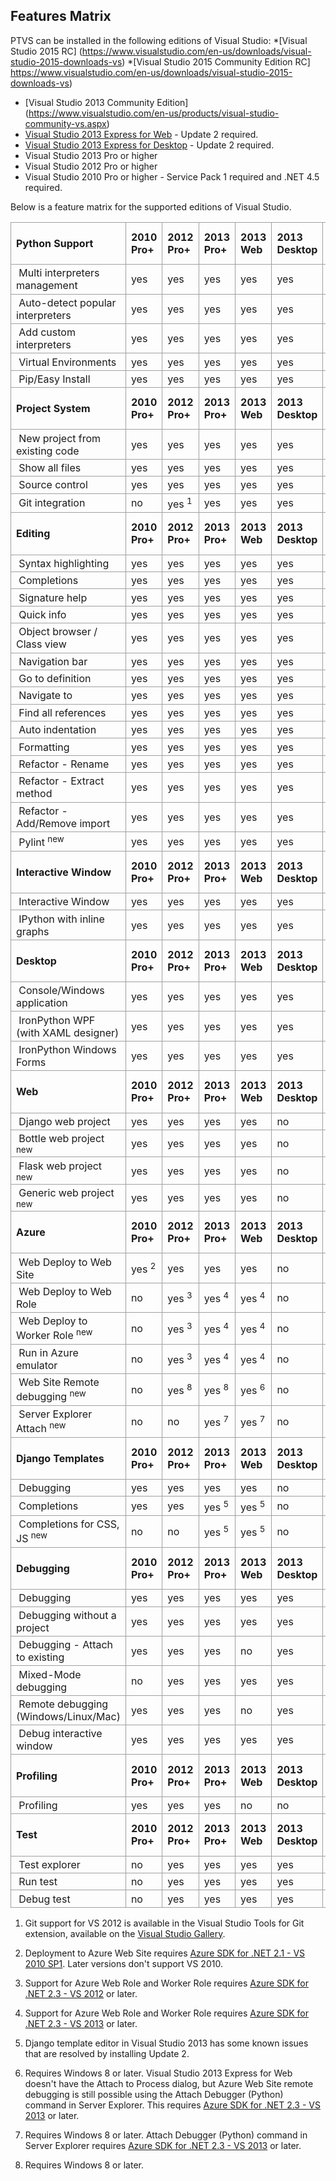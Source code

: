 Features Matrix
---------------

PTVS can be installed in the following editions of Visual Studio:
*[Visual Studio 2015 RC] (https://www.visualstudio.com/en-us/downloads/visual-studio-2015-downloads-vs)
*[Visual Studio 2015 Community Edition RC] https://www.visualstudio.com/en-us/downloads/visual-studio-2015-downloads-vs)
* [Visual Studio 2013 Community Edition] (https://www.visualstudio.com/en-us/products/visual-studio-community-vs.aspx)
* [Visual Studio 2013 Express for Web](http://www.microsoft.com/en-us/download/details.aspx?id=40747) - Update 2 required.
* [Visual Studio 2013 Express for Desktop](http://www.microsoft.com/en-us/download/details.aspx?id=40787) - Update 2 required.
* Visual Studio 2013 Pro or higher
* Visual Studio 2012 Pro or higher
* Visual Studio 2010 Pro or higher - Service Pack 1 required and .NET 4.5 required.

Below is a feature matrix for the supported editions of Visual Studio.

<table style="border-spacing:0; border-collapse:collapse">
<tbody>
<tr>
<td style="padding:0.2em 0.5em; border:1px solid #a0a0a0"><strong>Python Support</strong></td>
<td style="padding:0.2em 0.5em; border:1px solid #a0a0a0"><strong>2010 Pro&#43;</strong></td>
<td style="padding:0.2em 0.5em; border:1px solid #a0a0a0"><strong>2012 Pro&#43;</strong></td>
<td style="padding:0.2em 0.5em; border:1px solid #a0a0a0"><strong>2013 Pro&#43;</strong></td>
<td style="padding:0.2em 0.5em; border:1px solid #a0a0a0"><strong>2013 Web</strong></td>
<td style="padding:0.2em 0.5em; border:1px solid #a0a0a0"><strong>2013 Desktop</strong></td>
<td style="padding:0.2em 0.5em; border:1px solid #a0a0a0"><strong>2013 Community</strong></td>
<td style="padding:0.2em 0.5em; border:1px solid #a0a0a0"><strong>2015 Community RC</strong></td>
</tr>
<tr>
<td style="padding:0.2em 0.5em; border:1px solid #a0a0a0">&nbsp;Multi interpreters management</td>
<td style="padding:0.2em 0.5em; border:1px solid #a0a0a0">yes</td>
<td style="padding:0.2em 0.5em; border:1px solid #a0a0a0">yes</td>
<td style="padding:0.2em 0.5em; border:1px solid #a0a0a0">yes</td>
<td style="padding:0.2em 0.5em; border:1px solid #a0a0a0">yes</td>
<td style="padding:0.2em 0.5em; border:1px solid #a0a0a0">yes</td>
<td style="padding:0.2em 0.5em; border:1px solid #a0a0a0">yes</td>
<td style="padding:0.2em 0.5em; border:1px solid #a0a0a0">yes</td>
</tr>
<tr>
<td style="padding:0.2em 0.5em; border:1px solid #a0a0a0">&nbsp;Auto-detect popular interpreters</td>
<td style="padding:0.2em 0.5em; border:1px solid #a0a0a0">yes</td>
<td style="padding:0.2em 0.5em; border:1px solid #a0a0a0">yes</td>
<td style="padding:0.2em 0.5em; border:1px solid #a0a0a0">yes</td>
<td style="padding:0.2em 0.5em; border:1px solid #a0a0a0">yes</td>
<td style="padding:0.2em 0.5em; border:1px solid #a0a0a0">yes</td>
<td style="padding:0.2em 0.5em; border:1px solid #a0a0a0">yes</td>
<td style="padding:0.2em 0.5em; border:1px solid #a0a0a0">yes</td>
</tr>
<tr>
<td style="padding:0.2em 0.5em; border:1px solid #a0a0a0">&nbsp;Add custom interpreters</td>
<td style="padding:0.2em 0.5em; border:1px solid #a0a0a0">yes</td>
<td style="padding:0.2em 0.5em; border:1px solid #a0a0a0">yes</td>
<td style="padding:0.2em 0.5em; border:1px solid #a0a0a0">yes</td>
<td style="padding:0.2em 0.5em; border:1px solid #a0a0a0">yes</td>
<td style="padding:0.2em 0.5em; border:1px solid #a0a0a0">yes</td>
<td style="padding:0.2em 0.5em; border:1px solid #a0a0a0">yes</td>
<td style="padding:0.2em 0.5em; border:1px solid #a0a0a0">yes</td>
</tr>
<tr>
<td style="padding:0.2em 0.5em; border:1px solid #a0a0a0">&nbsp;Virtual Environments</td>
<td style="padding:0.2em 0.5em; border:1px solid #a0a0a0">yes</td>
<td style="padding:0.2em 0.5em; border:1px solid #a0a0a0">yes</td>
<td style="padding:0.2em 0.5em; border:1px solid #a0a0a0">yes</td>
<td style="padding:0.2em 0.5em; border:1px solid #a0a0a0">yes</td>
<td style="padding:0.2em 0.5em; border:1px solid #a0a0a0">yes</td>
<td style="padding:0.2em 0.5em; border:1px solid #a0a0a0">yes</td>
<td style="padding:0.2em 0.5em; border:1px solid #a0a0a0">yes</td>
</tr>
<tr>
<td style="padding:0.2em 0.5em; border:1px solid #a0a0a0">&nbsp;Pip/Easy Install</td>
<td style="padding:0.2em 0.5em; border:1px solid #a0a0a0">yes</td>
<td style="padding:0.2em 0.5em; border:1px solid #a0a0a0">yes</td>
<td style="padding:0.2em 0.5em; border:1px solid #a0a0a0">yes</td>
<td style="padding:0.2em 0.5em; border:1px solid #a0a0a0">yes</td>
<td style="padding:0.2em 0.5em; border:1px solid #a0a0a0">yes</td>
<td style="padding:0.2em 0.5em; border:1px solid #a0a0a0">yes</td>
<td style="padding:0.2em 0.5em; border:1px solid #a0a0a0">yes</td>
</tr>
<tr>
<td style="padding:0.2em 0.5em; border:1px solid #a0a0a0"><strong>Project System</strong></td>
<td style="padding:0.2em 0.5em; border:1px solid #a0a0a0"><strong>2010 Pro&#43;</strong></td>
<td style="padding:0.2em 0.5em; border:1px solid #a0a0a0"><strong>2012 Pro&#43;</strong></td>
<td style="padding:0.2em 0.5em; border:1px solid #a0a0a0"><strong>2013 Pro&#43;</strong></td>
<td style="padding:0.2em 0.5em; border:1px solid #a0a0a0"><strong>2013 Web</strong></td>
<td style="padding:0.2em 0.5em; border:1px solid #a0a0a0"><strong>2013 Desktop</strong></td>
<td style="padding:0.2em 0.5em; border:1px solid #a0a0a0"><strong>2013 Community</strong></td>
<td style="padding:0.2em 0.5em; border:1px solid #a0a0a0"><strong>2015 Community RC</strong></td>
</tr>
<tr>
<td style="padding:0.2em 0.5em; border:1px solid #a0a0a0">&nbsp;New project from existing code</td>
<td style="padding:0.2em 0.5em; border:1px solid #a0a0a0">yes</td>
<td style="padding:0.2em 0.5em; border:1px solid #a0a0a0">yes</td>
<td style="padding:0.2em 0.5em; border:1px solid #a0a0a0">yes</td>
<td style="padding:0.2em 0.5em; border:1px solid #a0a0a0">yes</td>
<td style="padding:0.2em 0.5em; border:1px solid #a0a0a0">yes</td>
<td style="padding:0.2em 0.5em; border:1px solid #a0a0a0">yes</td>
<td style="padding:0.2em 0.5em; border:1px solid #a0a0a0">yes</td>
</tr>
<tr>
<td style="padding:0.2em 0.5em; border:1px solid #a0a0a0">&nbsp;Show all files</td>
<td style="padding:0.2em 0.5em; border:1px solid #a0a0a0">yes</td>
<td style="padding:0.2em 0.5em; border:1px solid #a0a0a0">yes</td>
<td style="padding:0.2em 0.5em; border:1px solid #a0a0a0">yes</td>
<td style="padding:0.2em 0.5em; border:1px solid #a0a0a0">yes</td>
<td style="padding:0.2em 0.5em; border:1px solid #a0a0a0">yes</td>
<td style="padding:0.2em 0.5em; border:1px solid #a0a0a0">yes</td>
<td style="padding:0.2em 0.5em; border:1px solid #a0a0a0">yes</td>
</tr>
<tr>
<td style="padding:0.2em 0.5em; border:1px solid #a0a0a0">&nbsp;Source control</td>
<td style="padding:0.2em 0.5em; border:1px solid #a0a0a0">yes</td>
<td style="padding:0.2em 0.5em; border:1px solid #a0a0a0">yes</td>
<td style="padding:0.2em 0.5em; border:1px solid #a0a0a0">yes</td>
<td style="padding:0.2em 0.5em; border:1px solid #a0a0a0">yes</td>
<td style="padding:0.2em 0.5em; border:1px solid #a0a0a0">yes</td>
<td style="padding:0.2em 0.5em; border:1px solid #a0a0a0">yes</td>
<td style="padding:0.2em 0.5em; border:1px solid #a0a0a0">yes</td>
</tr>
<tr>
<td style="padding:0.2em 0.5em; border:1px solid #a0a0a0">&nbsp;Git integration</td>
<td style="padding:0.2em 0.5em; border:1px solid #a0a0a0">no</td>
<td style="padding:0.2em 0.5em; border:1px solid #a0a0a0">yes <sup>1</sup></td>
<td style="padding:0.2em 0.5em; border:1px solid #a0a0a0">yes</td>
<td style="padding:0.2em 0.5em; border:1px solid #a0a0a0">yes</td>
<td style="padding:0.2em 0.5em; border:1px solid #a0a0a0">yes</td>
<td style="padding:0.2em 0.5em; border:1px solid #a0a0a0">yes</td>
<td style="padding:0.2em 0.5em; border:1px solid #a0a0a0">yes</td>
</tr>
<tr>
<td style="padding:0.2em 0.5em; border:1px solid #a0a0a0"><strong>Editing</strong></td>
<td style="padding:0.2em 0.5em; border:1px solid #a0a0a0"><strong>2010 Pro&#43;</strong></td>
<td style="padding:0.2em 0.5em; border:1px solid #a0a0a0"><strong>2012 Pro&#43;</strong></td>
<td style="padding:0.2em 0.5em; border:1px solid #a0a0a0"><strong>2013 Pro&#43;</strong></td>
<td style="padding:0.2em 0.5em; border:1px solid #a0a0a0"><strong>2013 Web</strong></td>
<td style="padding:0.2em 0.5em; border:1px solid #a0a0a0"><strong>2013 Desktop</strong></td>
<td style="padding:0.2em 0.5em; border:1px solid #a0a0a0"><strong>2013 Community</strong></td>
<td style="padding:0.2em 0.5em; border:1px solid #a0a0a0"><strong>2015 Community RC</strong></td>
</tr>
<tr>
<td style="padding:0.2em 0.5em; border:1px solid #a0a0a0">&nbsp;Syntax highlighting</td>
<td style="padding:0.2em 0.5em; border:1px solid #a0a0a0">yes</td>
<td style="padding:0.2em 0.5em; border:1px solid #a0a0a0">yes</td>
<td style="padding:0.2em 0.5em; border:1px solid #a0a0a0">yes</td>
<td style="padding:0.2em 0.5em; border:1px solid #a0a0a0">yes</td>
<td style="padding:0.2em 0.5em; border:1px solid #a0a0a0">yes</td>
<td style="padding:0.2em 0.5em; border:1px solid #a0a0a0">yes</td>
<td style="padding:0.2em 0.5em; border:1px solid #a0a0a0">yes</td>
</tr>
<tr>
<td style="padding:0.2em 0.5em; border:1px solid #a0a0a0">&nbsp;Completions</td>
<td style="padding:0.2em 0.5em; border:1px solid #a0a0a0">yes</td>
<td style="padding:0.2em 0.5em; border:1px solid #a0a0a0">yes</td>
<td style="padding:0.2em 0.5em; border:1px solid #a0a0a0">yes</td>
<td style="padding:0.2em 0.5em; border:1px solid #a0a0a0">yes</td>
<td style="padding:0.2em 0.5em; border:1px solid #a0a0a0">yes</td>
<td style="padding:0.2em 0.5em; border:1px solid #a0a0a0">yes</td>
<td style="padding:0.2em 0.5em; border:1px solid #a0a0a0">yes</td>
</tr>
<tr>
<td style="padding:0.2em 0.5em; border:1px solid #a0a0a0">&nbsp;Signature help</td>
<td style="padding:0.2em 0.5em; border:1px solid #a0a0a0">yes</td>
<td style="padding:0.2em 0.5em; border:1px solid #a0a0a0">yes</td>
<td style="padding:0.2em 0.5em; border:1px solid #a0a0a0">yes</td>
<td style="padding:0.2em 0.5em; border:1px solid #a0a0a0">yes</td>
<td style="padding:0.2em 0.5em; border:1px solid #a0a0a0">yes</td>
<td style="padding:0.2em 0.5em; border:1px solid #a0a0a0">yes</td>
<td style="padding:0.2em 0.5em; border:1px solid #a0a0a0">yes</td>
</tr>
<tr>
<td style="padding:0.2em 0.5em; border:1px solid #a0a0a0">&nbsp;Quick info</td>
<td style="padding:0.2em 0.5em; border:1px solid #a0a0a0">yes</td>
<td style="padding:0.2em 0.5em; border:1px solid #a0a0a0">yes</td>
<td style="padding:0.2em 0.5em; border:1px solid #a0a0a0">yes</td>
<td style="padding:0.2em 0.5em; border:1px solid #a0a0a0">yes</td>
<td style="padding:0.2em 0.5em; border:1px solid #a0a0a0">yes</td>
<td style="padding:0.2em 0.5em; border:1px solid #a0a0a0">yes</td>
<td style="padding:0.2em 0.5em; border:1px solid #a0a0a0">yes</td>
</tr>
<tr>
<td style="padding:0.2em 0.5em; border:1px solid #a0a0a0">&nbsp;Object browser / Class view</td>
<td style="padding:0.2em 0.5em; border:1px solid #a0a0a0">yes</td>
<td style="padding:0.2em 0.5em; border:1px solid #a0a0a0">yes</td>
<td style="padding:0.2em 0.5em; border:1px solid #a0a0a0">yes</td>
<td style="padding:0.2em 0.5em; border:1px solid #a0a0a0">yes</td>
<td style="padding:0.2em 0.5em; border:1px solid #a0a0a0">yes</td>
<td style="padding:0.2em 0.5em; border:1px solid #a0a0a0">yes</td>
<td style="padding:0.2em 0.5em; border:1px solid #a0a0a0">yes</td>
</tr>
<tr>
<td style="padding:0.2em 0.5em; border:1px solid #a0a0a0">&nbsp;Navigation bar</td>
<td style="padding:0.2em 0.5em; border:1px solid #a0a0a0">yes</td>
<td style="padding:0.2em 0.5em; border:1px solid #a0a0a0">yes</td>
<td style="padding:0.2em 0.5em; border:1px solid #a0a0a0">yes</td>
<td style="padding:0.2em 0.5em; border:1px solid #a0a0a0">yes</td>
<td style="padding:0.2em 0.5em; border:1px solid #a0a0a0">yes</td>
<td style="padding:0.2em 0.5em; border:1px solid #a0a0a0">yes</td>
<td style="padding:0.2em 0.5em; border:1px solid #a0a0a0">yes</td>
</tr>
<tr>
<td style="padding:0.2em 0.5em; border:1px solid #a0a0a0">&nbsp;Go to definition</td>
<td style="padding:0.2em 0.5em; border:1px solid #a0a0a0">yes</td>
<td style="padding:0.2em 0.5em; border:1px solid #a0a0a0">yes</td>
<td style="padding:0.2em 0.5em; border:1px solid #a0a0a0">yes</td>
<td style="padding:0.2em 0.5em; border:1px solid #a0a0a0">yes</td>
<td style="padding:0.2em 0.5em; border:1px solid #a0a0a0">yes</td>
<td style="padding:0.2em 0.5em; border:1px solid #a0a0a0">yes</td>
<td style="padding:0.2em 0.5em; border:1px solid #a0a0a0">yes</td>
</tr>
<tr>
<td style="padding:0.2em 0.5em; border:1px solid #a0a0a0">&nbsp;Navigate to</td>
<td style="padding:0.2em 0.5em; border:1px solid #a0a0a0">yes</td>
<td style="padding:0.2em 0.5em; border:1px solid #a0a0a0">yes</td>
<td style="padding:0.2em 0.5em; border:1px solid #a0a0a0">yes</td>
<td style="padding:0.2em 0.5em; border:1px solid #a0a0a0">yes</td>
<td style="padding:0.2em 0.5em; border:1px solid #a0a0a0">yes</td>
<td style="padding:0.2em 0.5em; border:1px solid #a0a0a0">yes</td>
<td style="padding:0.2em 0.5em; border:1px solid #a0a0a0">yes</td>
</tr>
<tr>
<td style="padding:0.2em 0.5em; border:1px solid #a0a0a0">&nbsp;Find all references</td>
<td style="padding:0.2em 0.5em; border:1px solid #a0a0a0">yes</td>
<td style="padding:0.2em 0.5em; border:1px solid #a0a0a0">yes</td>
<td style="padding:0.2em 0.5em; border:1px solid #a0a0a0">yes</td>
<td style="padding:0.2em 0.5em; border:1px solid #a0a0a0">yes</td>
<td style="padding:0.2em 0.5em; border:1px solid #a0a0a0">yes</td>
<td style="padding:0.2em 0.5em; border:1px solid #a0a0a0">yes</td>
<td style="padding:0.2em 0.5em; border:1px solid #a0a0a0">yes</td>
</tr>
<tr>
<td style="padding:0.2em 0.5em; border:1px solid #a0a0a0">&nbsp;Auto indentation</td>
<td style="padding:0.2em 0.5em; border:1px solid #a0a0a0">yes</td>
<td style="padding:0.2em 0.5em; border:1px solid #a0a0a0">yes</td>
<td style="padding:0.2em 0.5em; border:1px solid #a0a0a0">yes</td>
<td style="padding:0.2em 0.5em; border:1px solid #a0a0a0">yes</td>
<td style="padding:0.2em 0.5em; border:1px solid #a0a0a0">yes</td>
<td style="padding:0.2em 0.5em; border:1px solid #a0a0a0">yes</td>
<td style="padding:0.2em 0.5em; border:1px solid #a0a0a0">yes</td>
</tr>
<tr>
<td style="padding:0.2em 0.5em; border:1px solid #a0a0a0">&nbsp;Formatting</td>
<td style="padding:0.2em 0.5em; border:1px solid #a0a0a0">yes</td>
<td style="padding:0.2em 0.5em; border:1px solid #a0a0a0">yes</td>
<td style="padding:0.2em 0.5em; border:1px solid #a0a0a0">yes</td>
<td style="padding:0.2em 0.5em; border:1px solid #a0a0a0">yes</td>
<td style="padding:0.2em 0.5em; border:1px solid #a0a0a0">yes</td>
<td style="padding:0.2em 0.5em; border:1px solid #a0a0a0">yes</td>
<td style="padding:0.2em 0.5em; border:1px solid #a0a0a0">yes</td>
</tr>
<tr>
<td style="padding:0.2em 0.5em; border:1px solid #a0a0a0">&nbsp;Refactor - Rename</td>
<td style="padding:0.2em 0.5em; border:1px solid #a0a0a0">yes</td>
<td style="padding:0.2em 0.5em; border:1px solid #a0a0a0">yes</td>
<td style="padding:0.2em 0.5em; border:1px solid #a0a0a0">yes</td>
<td style="padding:0.2em 0.5em; border:1px solid #a0a0a0">yes</td>
<td style="padding:0.2em 0.5em; border:1px solid #a0a0a0">yes</td>
<td style="padding:0.2em 0.5em; border:1px solid #a0a0a0">yes</td>
<td style="padding:0.2em 0.5em; border:1px solid #a0a0a0">yes</td>
</tr>
<tr>
<td style="padding:0.2em 0.5em; border:1px solid #a0a0a0">&nbsp;Refactor - Extract method</td>
<td style="padding:0.2em 0.5em; border:1px solid #a0a0a0">yes</td>
<td style="padding:0.2em 0.5em; border:1px solid #a0a0a0">yes</td>
<td style="padding:0.2em 0.5em; border:1px solid #a0a0a0">yes</td>
<td style="padding:0.2em 0.5em; border:1px solid #a0a0a0">yes</td>
<td style="padding:0.2em 0.5em; border:1px solid #a0a0a0">yes</td>
<td style="padding:0.2em 0.5em; border:1px solid #a0a0a0">yes</td>
<td style="padding:0.2em 0.5em; border:1px solid #a0a0a0">yes</td>
</tr>
<tr>
<td style="padding:0.2em 0.5em; border:1px solid #a0a0a0">&nbsp;Refactor - Add/Remove import</td>
<td style="padding:0.2em 0.5em; border:1px solid #a0a0a0">yes</td>
<td style="padding:0.2em 0.5em; border:1px solid #a0a0a0">yes</td>
<td style="padding:0.2em 0.5em; border:1px solid #a0a0a0">yes</td>
<td style="padding:0.2em 0.5em; border:1px solid #a0a0a0">yes</td>
<td style="padding:0.2em 0.5em; border:1px solid #a0a0a0">yes</td>
<td style="padding:0.2em 0.5em; border:1px solid #a0a0a0">yes</td>
<td style="padding:0.2em 0.5em; border:1px solid #a0a0a0">yes</td>
</tr>
<tr>
<td style="padding:0.2em 0.5em; border:1px solid #a0a0a0">&nbsp;Pylint <sup>new</sup></td>
<td style="padding:0.2em 0.5em; border:1px solid #a0a0a0">yes</td>
<td style="padding:0.2em 0.5em; border:1px solid #a0a0a0">yes</td>
<td style="padding:0.2em 0.5em; border:1px solid #a0a0a0">yes</td>
<td style="padding:0.2em 0.5em; border:1px solid #a0a0a0">yes</td>
<td style="padding:0.2em 0.5em; border:1px solid #a0a0a0">yes</td>
<td style="padding:0.2em 0.5em; border:1px solid #a0a0a0">yes</td>
<td style="padding:0.2em 0.5em; border:1px solid #a0a0a0">yes</td>
</tr>
<tr>
<td style="padding:0.2em 0.5em; border:1px solid #a0a0a0"><strong>Interactive Window</strong></td>
<td style="padding:0.2em 0.5em; border:1px solid #a0a0a0"><strong>2010 Pro&#43;</strong></td>
<td style="padding:0.2em 0.5em; border:1px solid #a0a0a0"><strong>2012 Pro&#43;</strong></td>
<td style="padding:0.2em 0.5em; border:1px solid #a0a0a0"><strong>2013 Pro&#43;</strong></td>
<td style="padding:0.2em 0.5em; border:1px solid #a0a0a0"><strong>2013 Web</strong></td>
<td style="padding:0.2em 0.5em; border:1px solid #a0a0a0"><strong>2013 Desktop</strong></td>
<td style="padding:0.2em 0.5em; border:1px solid #a0a0a0"><strong>2013 Community</strong></td>
<td style="padding:0.2em 0.5em; border:1px solid #a0a0a0"><strong>2015 Community RC</strong></td>
</tr>
<tr>
<td style="padding:0.2em 0.5em; border:1px solid #a0a0a0">&nbsp;Interactive Window</td>
<td style="padding:0.2em 0.5em; border:1px solid #a0a0a0">yes</td>
<td style="padding:0.2em 0.5em; border:1px solid #a0a0a0">yes</td>
<td style="padding:0.2em 0.5em; border:1px solid #a0a0a0">yes</td>
<td style="padding:0.2em 0.5em; border:1px solid #a0a0a0">yes</td>
<td style="padding:0.2em 0.5em; border:1px solid #a0a0a0">yes</td>
<td style="padding:0.2em 0.5em; border:1px solid #a0a0a0">yes</td>
<td style="padding:0.2em 0.5em; border:1px solid #a0a0a0">yes</td>
</tr>
<tr>
<td style="padding:0.2em 0.5em; border:1px solid #a0a0a0">&nbsp;IPython with inline graphs</td>
<td style="padding:0.2em 0.5em; border:1px solid #a0a0a0">yes</td>
<td style="padding:0.2em 0.5em; border:1px solid #a0a0a0">yes</td>
<td style="padding:0.2em 0.5em; border:1px solid #a0a0a0">yes</td>
<td style="padding:0.2em 0.5em; border:1px solid #a0a0a0">yes</td>
<td style="padding:0.2em 0.5em; border:1px solid #a0a0a0">yes</td>
<td style="padding:0.2em 0.5em; border:1px solid #a0a0a0">yes</td>
<td style="padding:0.2em 0.5em; border:1px solid #a0a0a0">yes</td>
</tr>
<tr>
<td style="padding:0.2em 0.5em; border:1px solid #a0a0a0"><strong>Desktop</strong></td>
<td style="padding:0.2em 0.5em; border:1px solid #a0a0a0"><strong>2010 Pro&#43;</strong></td>
<td style="padding:0.2em 0.5em; border:1px solid #a0a0a0"><strong>2012 Pro&#43;</strong></td>
<td style="padding:0.2em 0.5em; border:1px solid #a0a0a0"><strong>2013 Pro&#43;</strong></td>
<td style="padding:0.2em 0.5em; border:1px solid #a0a0a0"><strong>2013 Web</strong></td>
<td style="padding:0.2em 0.5em; border:1px solid #a0a0a0"><strong>2013 Desktop</strong></td>
<td style="padding:0.2em 0.5em; border:1px solid #a0a0a0"><strong>2013 Community</strong></td>
<td style="padding:0.2em 0.5em; border:1px solid #a0a0a0"><strong>2015 Community RC</strong></td>
</tr>
<tr>
<td style="padding:0.2em 0.5em; border:1px solid #a0a0a0">&nbsp;Console/Windows application</td>
<td style="padding:0.2em 0.5em; border:1px solid #a0a0a0">yes</td>
<td style="padding:0.2em 0.5em; border:1px solid #a0a0a0">yes</td>
<td style="padding:0.2em 0.5em; border:1px solid #a0a0a0">yes</td>
<td style="padding:0.2em 0.5em; border:1px solid #a0a0a0">yes</td>
<td style="padding:0.2em 0.5em; border:1px solid #a0a0a0">yes</td>
<td style="padding:0.2em 0.5em; border:1px solid #a0a0a0">yes</td>
<td style="padding:0.2em 0.5em; border:1px solid #a0a0a0">yes</td>
</tr>
<tr>
<td style="padding:0.2em 0.5em; border:1px solid #a0a0a0">&nbsp;IronPython WPF (with XAML designer)</td>
<td style="padding:0.2em 0.5em; border:1px solid #a0a0a0">yes</td>
<td style="padding:0.2em 0.5em; border:1px solid #a0a0a0">yes</td>
<td style="padding:0.2em 0.5em; border:1px solid #a0a0a0">yes</td>
<td style="padding:0.2em 0.5em; border:1px solid #a0a0a0">yes</td>
<td style="padding:0.2em 0.5em; border:1px solid #a0a0a0">yes</td>
<td style="padding:0.2em 0.5em; border:1px solid #a0a0a0">yes</td>
<td style="padding:0.2em 0.5em; border:1px solid #a0a0a0">yes</td>
</tr>
<tr>
<td style="padding:0.2em 0.5em; border:1px solid #a0a0a0">&nbsp;IronPython Windows Forms</td>
<td style="padding:0.2em 0.5em; border:1px solid #a0a0a0">yes</td>
<td style="padding:0.2em 0.5em; border:1px solid #a0a0a0">yes</td>
<td style="padding:0.2em 0.5em; border:1px solid #a0a0a0">yes</td>
<td style="padding:0.2em 0.5em; border:1px solid #a0a0a0">yes</td>
<td style="padding:0.2em 0.5em; border:1px solid #a0a0a0">yes</td>
<td style="padding:0.2em 0.5em; border:1px solid #a0a0a0">yes</td>
<td style="padding:0.2em 0.5em; border:1px solid #a0a0a0">yes</td>
</tr>
<tr>
<td style="padding:0.2em 0.5em; border:1px solid #a0a0a0"><strong>Web</strong></td>
<td style="padding:0.2em 0.5em; border:1px solid #a0a0a0"><strong>2010 Pro&#43;</strong></td>
<td style="padding:0.2em 0.5em; border:1px solid #a0a0a0"><strong>2012 Pro&#43;</strong></td>
<td style="padding:0.2em 0.5em; border:1px solid #a0a0a0"><strong>2013 Pro&#43;</strong></td>
<td style="padding:0.2em 0.5em; border:1px solid #a0a0a0"><strong>2013 Web</strong></td>
<td style="padding:0.2em 0.5em; border:1px solid #a0a0a0"><strong>2013 Desktop</strong></td>
<td style="padding:0.2em 0.5em; border:1px solid #a0a0a0"><strong>2013 Community</strong></td>
<td style="padding:0.2em 0.5em; border:1px solid #a0a0a0"><strong>2015 Community RC</strong></td>
</tr>
<tr>
<td style="padding:0.2em 0.5em; border:1px solid #a0a0a0">&nbsp;Django web project</td>
<td style="padding:0.2em 0.5em; border:1px solid #a0a0a0">yes</td>
<td style="padding:0.2em 0.5em; border:1px solid #a0a0a0">yes</td>
<td style="padding:0.2em 0.5em; border:1px solid #a0a0a0">yes</td>
<td style="padding:0.2em 0.5em; border:1px solid #a0a0a0">yes</td>
<td style="padding:0.2em 0.5em; border:1px solid #a0a0a0">no</td>
<td style="padding:0.2em 0.5em; border:1px solid #a0a0a0">yes</td>
<td style="padding:0.2em 0.5em; border:1px solid #a0a0a0">yes</td>
</tr>
<tr>
<td style="padding:0.2em 0.5em; border:1px solid #a0a0a0">&nbsp;Bottle web project
<sup>new</sup></td>
<td style="padding:0.2em 0.5em; border:1px solid #a0a0a0">yes</td>
<td style="padding:0.2em 0.5em; border:1px solid #a0a0a0">yes</td>
<td style="padding:0.2em 0.5em; border:1px solid #a0a0a0">yes</td>
<td style="padding:0.2em 0.5em; border:1px solid #a0a0a0">yes</td>
<td style="padding:0.2em 0.5em; border:1px solid #a0a0a0">no</td>
<td style="padding:0.2em 0.5em; border:1px solid #a0a0a0">yes</td>
<td style="padding:0.2em 0.5em; border:1px solid #a0a0a0">yes</td>
</tr>
<tr>
<td style="padding:0.2em 0.5em; border:1px solid #a0a0a0">&nbsp;Flask web project
<sup>new</sup></td>
<td style="padding:0.2em 0.5em; border:1px solid #a0a0a0">yes</td>
<td style="padding:0.2em 0.5em; border:1px solid #a0a0a0">yes</td>
<td style="padding:0.2em 0.5em; border:1px solid #a0a0a0">yes</td>
<td style="padding:0.2em 0.5em; border:1px solid #a0a0a0">yes</td>
<td style="padding:0.2em 0.5em; border:1px solid #a0a0a0">no</td>
<td style="padding:0.2em 0.5em; border:1px solid #a0a0a0">yes</td>
<td style="padding:0.2em 0.5em; border:1px solid #a0a0a0">yes</td>
</tr>
<tr>
<td style="padding:0.2em 0.5em; border:1px solid #a0a0a0">&nbsp;Generic web project
<sup>new</sup></td>
<td style="padding:0.2em 0.5em; border:1px solid #a0a0a0">yes</td>
<td style="padding:0.2em 0.5em; border:1px solid #a0a0a0">yes</td>
<td style="padding:0.2em 0.5em; border:1px solid #a0a0a0">yes</td>
<td style="padding:0.2em 0.5em; border:1px solid #a0a0a0">yes</td>
<td style="padding:0.2em 0.5em; border:1px solid #a0a0a0">no</td>
<td style="padding:0.2em 0.5em; border:1px solid #a0a0a0">yes</td>
<td style="padding:0.2em 0.5em; border:1px solid #a0a0a0">yes</td>
</tr>
<tr>
<td style="padding:0.2em 0.5em; border:1px solid #a0a0a0"><strong>Azure</strong></td>
<td style="padding:0.2em 0.5em; border:1px solid #a0a0a0"><strong>2010 Pro&#43;</strong></td>
<td style="padding:0.2em 0.5em; border:1px solid #a0a0a0"><strong>2012 Pro&#43;</strong></td>
<td style="padding:0.2em 0.5em; border:1px solid #a0a0a0"><strong>2013 Pro&#43;</strong></td>
<td style="padding:0.2em 0.5em; border:1px solid #a0a0a0"><strong>2013 Web</strong></td>
<td style="padding:0.2em 0.5em; border:1px solid #a0a0a0"><strong>2013 Desktop</strong></td>
<td style="padding:0.2em 0.5em; border:1px solid #a0a0a0"><strong>2013 Community</strong></td>
<td style="padding:0.2em 0.5em; border:1px solid #a0a0a0"><strong>2015 Community RC</strong></td>
</tr>
<tr>
<td style="padding:0.2em 0.5em; border:1px solid #a0a0a0">&nbsp;Web Deploy to Web Site</td>
<td style="padding:0.2em 0.5em; border:1px solid #a0a0a0">yes <sup>2</sup></td>
<td style="padding:0.2em 0.5em; border:1px solid #a0a0a0">yes</td>
<td style="padding:0.2em 0.5em; border:1px solid #a0a0a0">yes</td>
<td style="padding:0.2em 0.5em; border:1px solid #a0a0a0">yes</td>
<td style="padding:0.2em 0.5em; border:1px solid #a0a0a0">no</td>
<td style="padding:0.2em 0.5em; border:1px solid #a0a0a0">yes</td>
<td style="padding:0.2em 0.5em; border:1px solid #a0a0a0">yes</td>
</tr>
<tr>
<td style="padding:0.2em 0.5em; border:1px solid #a0a0a0">&nbsp;Web Deploy to Web Role</td>
<td style="padding:0.2em 0.5em; border:1px solid #a0a0a0">no</td>
<td style="padding:0.2em 0.5em; border:1px solid #a0a0a0">yes <sup>3</sup></td>
<td style="padding:0.2em 0.5em; border:1px solid #a0a0a0">yes <sup>4</sup></td>
<td style="padding:0.2em 0.5em; border:1px solid #a0a0a0">yes <sup>4</sup></td>
<td style="padding:0.2em 0.5em; border:1px solid #a0a0a0">no</td>
<td style="padding:0.2em 0.5em; border:1px solid #a0a0a0">yes</td>
<td style="padding:0.2em 0.5em; border:1px solid #a0a0a0">yes</td>
</tr>
<tr>
<td style="padding:0.2em 0.5em; border:1px solid #a0a0a0">&nbsp;Web Deploy to Worker Role
<sup>new</sup></td>
<td style="padding:0.2em 0.5em; border:1px solid #a0a0a0">no</td>
<td style="padding:0.2em 0.5em; border:1px solid #a0a0a0">yes <sup>3</sup></td>
<td style="padding:0.2em 0.5em; border:1px solid #a0a0a0">yes <sup>4</sup></td>
<td style="padding:0.2em 0.5em; border:1px solid #a0a0a0">yes <sup>4</sup></td>
<td style="padding:0.2em 0.5em; border:1px solid #a0a0a0">no</td>
<td style="padding:0.2em 0.5em; border:1px solid #a0a0a0">?</td>
<td style="padding:0.2em 0.5em; border:1px solid #a0a0a0">?</td>
</tr>
<tr>
<td style="padding:0.2em 0.5em; border:1px solid #a0a0a0">&nbsp;Run in Azure emulator</td>
<td style="padding:0.2em 0.5em; border:1px solid #a0a0a0">no</td>
<td style="padding:0.2em 0.5em; border:1px solid #a0a0a0">yes <sup>3</sup></td>
<td style="padding:0.2em 0.5em; border:1px solid #a0a0a0">yes <sup>4</sup></td>
<td style="padding:0.2em 0.5em; border:1px solid #a0a0a0">yes <sup>4</sup></td>
<td style="padding:0.2em 0.5em; border:1px solid #a0a0a0">no</td>
<td style="padding:0.2em 0.5em; border:1px solid #a0a0a0">?</td>
<td style="padding:0.2em 0.5em; border:1px solid #a0a0a0">?</td>
</tr>
<tr>
<td style="padding:0.2em 0.5em; border:1px solid #a0a0a0">&nbsp;Web Site Remote debugging
<sup>new</sup></td>
<td style="padding:0.2em 0.5em; border:1px solid #a0a0a0">no</td>
<td style="padding:0.2em 0.5em; border:1px solid #a0a0a0">yes <sup>8</sup></td>
<td style="padding:0.2em 0.5em; border:1px solid #a0a0a0">yes <sup>8</sup></td>
<td style="padding:0.2em 0.5em; border:1px solid #a0a0a0">yes <sup>6</sup></td>
<td style="padding:0.2em 0.5em; border:1px solid #a0a0a0">no</td>
<td style="padding:0.2em 0.5em; border:1px solid #a0a0a0">?</td>
<td style="padding:0.2em 0.5em; border:1px solid #a0a0a0">?</td>
</tr>
<tr>
<td style="padding:0.2em 0.5em; border:1px solid #a0a0a0">&nbsp;Server Explorer Attach
<sup>new</sup></td>
<td style="padding:0.2em 0.5em; border:1px solid #a0a0a0">no</td>
<td style="padding:0.2em 0.5em; border:1px solid #a0a0a0">no</td>
<td style="padding:0.2em 0.5em; border:1px solid #a0a0a0">yes <sup>7</sup></td>
<td style="padding:0.2em 0.5em; border:1px solid #a0a0a0">yes <sup>7</sup></td>
<td style="padding:0.2em 0.5em; border:1px solid #a0a0a0">no</td>
<td style="padding:0.2em 0.5em; border:1px solid #a0a0a0">?</td>
<td style="padding:0.2em 0.5em; border:1px solid #a0a0a0">?</td>
</tr>
<tr>
<td style="padding:0.2em 0.5em; border:1px solid #a0a0a0"><strong>Django Templates</strong></td>
<td style="padding:0.2em 0.5em; border:1px solid #a0a0a0"><strong>2010 Pro&#43;</strong></td>
<td style="padding:0.2em 0.5em; border:1px solid #a0a0a0"><strong>2012 Pro&#43;</strong></td>
<td style="padding:0.2em 0.5em; border:1px solid #a0a0a0"><strong>2013 Pro&#43;</strong></td>
<td style="padding:0.2em 0.5em; border:1px solid #a0a0a0"><strong>2013 Web</strong></td>
<td style="padding:0.2em 0.5em; border:1px solid #a0a0a0"><strong>2013 Desktop</strong></td>
<td style="padding:0.2em 0.5em; border:1px solid #a0a0a0"><strong>2013 Community</strong></td>
<td style="padding:0.2em 0.5em; border:1px solid #a0a0a0"><strong>2015 Community RC</strong></td>
</tr>
<tr>
<td style="padding:0.2em 0.5em; border:1px solid #a0a0a0">&nbsp;Debugging</td>
<td style="padding:0.2em 0.5em; border:1px solid #a0a0a0">yes</td>
<td style="padding:0.2em 0.5em; border:1px solid #a0a0a0">yes</td>
<td style="padding:0.2em 0.5em; border:1px solid #a0a0a0">yes</td>
<td style="padding:0.2em 0.5em; border:1px solid #a0a0a0">yes</td>
<td style="padding:0.2em 0.5em; border:1px solid #a0a0a0">no</td>
<td style="padding:0.2em 0.5em; border:1px solid #a0a0a0">yes</td>
<td style="padding:0.2em 0.5em; border:1px solid #a0a0a0">yes</td>
</tr>
<tr>
<td style="padding:0.2em 0.5em; border:1px solid #a0a0a0">&nbsp;Completions</td>
<td style="padding:0.2em 0.5em; border:1px solid #a0a0a0">yes</td>
<td style="padding:0.2em 0.5em; border:1px solid #a0a0a0">yes</td>
<td style="padding:0.2em 0.5em; border:1px solid #a0a0a0">yes <sup>5</sup></td>
<td style="padding:0.2em 0.5em; border:1px solid #a0a0a0">yes <sup>5</sup></td>
<td style="padding:0.2em 0.5em; border:1px solid #a0a0a0">no</td>
<td style="padding:0.2em 0.5em; border:1px solid #a0a0a0">yes</td>
<td style="padding:0.2em 0.5em; border:1px solid #a0a0a0">yes</td>
</tr>
<tr>
<td style="padding:0.2em 0.5em; border:1px solid #a0a0a0">&nbsp;Completions for CSS, JS
<sup>new</sup></td>
<td style="padding:0.2em 0.5em; border:1px solid #a0a0a0">no</td>
<td style="padding:0.2em 0.5em; border:1px solid #a0a0a0">no</td>
<td style="padding:0.2em 0.5em; border:1px solid #a0a0a0">yes <sup>5</sup></td>
<td style="padding:0.2em 0.5em; border:1px solid #a0a0a0">yes <sup>5</sup></td>
<td style="padding:0.2em 0.5em; border:1px solid #a0a0a0">no</td>
<td style="padding:0.2em 0.5em; border:1px solid #a0a0a0">?</td>
<td style="padding:0.2em 0.5em; border:1px solid #a0a0a0">?</td>
</tr>
<tr>
<td style="padding:0.2em 0.5em; border:1px solid #a0a0a0"><strong>Debugging</strong></td>
<td style="padding:0.2em 0.5em; border:1px solid #a0a0a0"><strong>2010 Pro&#43;</strong></td>
<td style="padding:0.2em 0.5em; border:1px solid #a0a0a0"><strong>2012 Pro&#43;</strong></td>
<td style="padding:0.2em 0.5em; border:1px solid #a0a0a0"><strong>2013 Pro&#43;</strong></td>
<td style="padding:0.2em 0.5em; border:1px solid #a0a0a0"><strong>2013 Web</strong></td>
<td style="padding:0.2em 0.5em; border:1px solid #a0a0a0"><strong>2013 Desktop</strong></td>
<td style="padding:0.2em 0.5em; border:1px solid #a0a0a0"><strong>2013 Community</strong></td>
<td style="padding:0.2em 0.5em; border:1px solid #a0a0a0"><strong>2015 Community RC</strong></td>
</tr>
<tr>
<td style="padding:0.2em 0.5em; border:1px solid #a0a0a0">&nbsp;Debugging</td>
<td style="padding:0.2em 0.5em; border:1px solid #a0a0a0">yes</td>
<td style="padding:0.2em 0.5em; border:1px solid #a0a0a0">yes</td>
<td style="padding:0.2em 0.5em; border:1px solid #a0a0a0">yes</td>
<td style="padding:0.2em 0.5em; border:1px solid #a0a0a0">yes</td>
<td style="padding:0.2em 0.5em; border:1px solid #a0a0a0">yes</td>
<td style="padding:0.2em 0.5em; border:1px solid #a0a0a0">yes</td>
<td style="padding:0.2em 0.5em; border:1px solid #a0a0a0">yes</td>
</tr>
<tr>
<td style="padding:0.2em 0.5em; border:1px solid #a0a0a0">&nbsp;Debugging without a project</td>
<td style="padding:0.2em 0.5em; border:1px solid #a0a0a0">yes</td>
<td style="padding:0.2em 0.5em; border:1px solid #a0a0a0">yes</td>
<td style="padding:0.2em 0.5em; border:1px solid #a0a0a0">yes</td>
<td style="padding:0.2em 0.5em; border:1px solid #a0a0a0">yes</td>
<td style="padding:0.2em 0.5em; border:1px solid #a0a0a0">yes</td>
<td style="padding:0.2em 0.5em; border:1px solid #a0a0a0">yes</td>
<td style="padding:0.2em 0.5em; border:1px solid #a0a0a0">yes</td>
</tr>
<tr>
<td style="padding:0.2em 0.5em; border:1px solid #a0a0a0">&nbsp;Debugging - Attach to existing</td>
<td style="padding:0.2em 0.5em; border:1px solid #a0a0a0">yes</td>
<td style="padding:0.2em 0.5em; border:1px solid #a0a0a0">yes</td>
<td style="padding:0.2em 0.5em; border:1px solid #a0a0a0">yes</td>
<td style="padding:0.2em 0.5em; border:1px solid #a0a0a0">no</td>
<td style="padding:0.2em 0.5em; border:1px solid #a0a0a0">yes</td>
<td style="padding:0.2em 0.5em; border:1px solid #a0a0a0">yes</td>
<td style="padding:0.2em 0.5em; border:1px solid #a0a0a0">yes</td>
</tr>
<tr>
<td style="padding:0.2em 0.5em; border:1px solid #a0a0a0">&nbsp;Mixed-Mode debugging</td>
<td style="padding:0.2em 0.5em; border:1px solid #a0a0a0">no</td>
<td style="padding:0.2em 0.5em; border:1px solid #a0a0a0">yes</td>
<td style="padding:0.2em 0.5em; border:1px solid #a0a0a0">yes</td>
<td style="padding:0.2em 0.5em; border:1px solid #a0a0a0">yes</td>
<td style="padding:0.2em 0.5em; border:1px solid #a0a0a0">yes</td>
<td style="padding:0.2em 0.5em; border:1px solid #a0a0a0">yes</td>
<td style="padding:0.2em 0.5em; border:1px solid #a0a0a0">yes</td>
</tr>
<tr>
<td style="padding:0.2em 0.5em; border:1px solid #a0a0a0">&nbsp;Remote debugging (Windows/Linux/Mac)</td>
<td style="padding:0.2em 0.5em; border:1px solid #a0a0a0">yes</td>
<td style="padding:0.2em 0.5em; border:1px solid #a0a0a0">yes</td>
<td style="padding:0.2em 0.5em; border:1px solid #a0a0a0">yes</td>
<td style="padding:0.2em 0.5em; border:1px solid #a0a0a0">no</td>
<td style="padding:0.2em 0.5em; border:1px solid #a0a0a0">yes</td>
<td style="padding:0.2em 0.5em; border:1px solid #a0a0a0">yes</td>
<td style="padding:0.2em 0.5em; border:1px solid #a0a0a0">yes</td>
</tr>
<tr>
<td style="padding:0.2em 0.5em; border:1px solid #a0a0a0">&nbsp;Debug interactive window</td>
<td style="padding:0.2em 0.5em; border:1px solid #a0a0a0">yes</td>
<td style="padding:0.2em 0.5em; border:1px solid #a0a0a0">yes</td>
<td style="padding:0.2em 0.5em; border:1px solid #a0a0a0">yes</td>
<td style="padding:0.2em 0.5em; border:1px solid #a0a0a0">yes</td>
<td style="padding:0.2em 0.5em; border:1px solid #a0a0a0">yes</td>
<td style="padding:0.2em 0.5em; border:1px solid #a0a0a0">yes</td>
<td style="padding:0.2em 0.5em; border:1px solid #a0a0a0">yes</td>
</tr>
<tr>
<td style="padding:0.2em 0.5em; border:1px solid #a0a0a0"><strong>Profiling</strong></td>
<td style="padding:0.2em 0.5em; border:1px solid #a0a0a0"><strong>2010 Pro&#43;</strong></td>
<td style="padding:0.2em 0.5em; border:1px solid #a0a0a0"><strong>2012 Pro&#43;</strong></td>
<td style="padding:0.2em 0.5em; border:1px solid #a0a0a0"><strong>2013 Pro&#43;</strong></td>
<td style="padding:0.2em 0.5em; border:1px solid #a0a0a0"><strong>2013 Web</strong></td>
<td style="padding:0.2em 0.5em; border:1px solid #a0a0a0"><strong>2013 Desktop</strong></td>
<td style="padding:0.2em 0.5em; border:1px solid #a0a0a0"><strong>2013 Community</strong></td>
<td style="padding:0.2em 0.5em; border:1px solid #a0a0a0"><strong>2015 Community RC</strong></td>
</tr>
<tr>
<td style="padding:0.2em 0.5em; border:1px solid #a0a0a0">&nbsp;Profiling</td>
<td style="padding:0.2em 0.5em; border:1px solid #a0a0a0">yes</td>
<td style="padding:0.2em 0.5em; border:1px solid #a0a0a0">yes</td>
<td style="padding:0.2em 0.5em; border:1px solid #a0a0a0">yes</td>
<td style="padding:0.2em 0.5em; border:1px solid #a0a0a0">no</td>
<td style="padding:0.2em 0.5em; border:1px solid #a0a0a0">no</td>
<td style="padding:0.2em 0.5em; border:1px solid #a0a0a0">?</td>
<td style="padding:0.2em 0.5em; border:1px solid #a0a0a0">?</td>
</tr>
<tr>
<td style="padding:0.2em 0.5em; border:1px solid #a0a0a0"><strong>Test</strong></td>
<td style="padding:0.2em 0.5em; border:1px solid #a0a0a0"><strong>2010 Pro&#43;</strong></td>
<td style="padding:0.2em 0.5em; border:1px solid #a0a0a0"><strong>2012 Pro&#43;</strong></td>
<td style="padding:0.2em 0.5em; border:1px solid #a0a0a0"><strong>2013 Pro&#43;</strong></td>
<td style="padding:0.2em 0.5em; border:1px solid #a0a0a0"><strong>2013 Web</strong></td>
<td style="padding:0.2em 0.5em; border:1px solid #a0a0a0"><strong>2013 Desktop</strong></td>
<td style="padding:0.2em 0.5em; border:1px solid #a0a0a0"><strong>2013 Community</strong></td>
<td style="padding:0.2em 0.5em; border:1px solid #a0a0a0"><strong>2015 Community RC</strong></td>
</tr>
<tr>
<td style="padding:0.2em 0.5em; border:1px solid #a0a0a0">&nbsp;Test explorer</td>
<td style="padding:0.2em 0.5em; border:1px solid #a0a0a0">no</td>
<td style="padding:0.2em 0.5em; border:1px solid #a0a0a0">yes</td>
<td style="padding:0.2em 0.5em; border:1px solid #a0a0a0">yes</td>
<td style="padding:0.2em 0.5em; border:1px solid #a0a0a0">yes</td>
<td style="padding:0.2em 0.5em; border:1px solid #a0a0a0">yes</td>
<td style="padding:0.2em 0.5em; border:1px solid #a0a0a0">yes</td>
<td style="padding:0.2em 0.5em; border:1px solid #a0a0a0">yes</td>
</tr>
<tr>
<td style="padding:0.2em 0.5em; border:1px solid #a0a0a0">&nbsp;Run test</td>
<td style="padding:0.2em 0.5em; border:1px solid #a0a0a0">no</td>
<td style="padding:0.2em 0.5em; border:1px solid #a0a0a0">yes</td>
<td style="padding:0.2em 0.5em; border:1px solid #a0a0a0">yes</td>
<td style="padding:0.2em 0.5em; border:1px solid #a0a0a0">yes</td>
<td style="padding:0.2em 0.5em; border:1px solid #a0a0a0">yes</td>
<td style="padding:0.2em 0.5em; border:1px solid #a0a0a0">yes</td>
<td style="padding:0.2em 0.5em; border:1px solid #a0a0a0">yes</td>
</tr>
<tr>
<td style="padding:0.2em 0.5em; border:1px solid #a0a0a0">&nbsp;Debug test</td>
<td style="padding:0.2em 0.5em; border:1px solid #a0a0a0">no</td>
<td style="padding:0.2em 0.5em; border:1px solid #a0a0a0">yes</td>
<td style="padding:0.2em 0.5em; border:1px solid #a0a0a0">yes</td>
<td style="padding:0.2em 0.5em; border:1px solid #a0a0a0">yes</td>
<td style="padding:0.2em 0.5em; border:1px solid #a0a0a0">yes</td>
<td style="padding:0.2em 0.5em; border:1px solid #a0a0a0">yes</td>
<td style="padding:0.2em 0.5em; border:1px solid #a0a0a0">yes</td>
</tr>
</tbody>
</table>

1. Git support for VS 2012 is available in the Visual Studio Tools for Git extension, available on the [Visual Studio Gallery](http://visualstudiogallery.msdn.microsoft.com/abafc7d6-dcaa-40f4-8a5e-d6724bdb980c).

2. Deployment to Azure Web Site requires [Azure SDK for .NET 2.1 - VS 2010 SP1](http://go.microsoft.com/fwlink/?LinkId=313855).  Later versions don't support VS 2010.

3. Support for Azure Web Role and Worker Role requires [Azure SDK for .NET 2.3 - VS 2012](http://go.microsoft.com/fwlink/?LinkId=323511) or later.

4. Support for Azure Web Role and Worker Role requires [Azure SDK for .NET 2.3 - VS 2013](http://go.microsoft.com/fwlink/?LinkId=323510) or later.

5. Django template editor in Visual Studio 2013 has some known issues that are resolved by installing Update 2.

6. Requires Windows 8 or later. Visual Studio 2013 Express for Web doesn't have the Attach to Process dialog, but Azure Web Site remote debugging is still possible using the Attach Debugger (Python) command in Server Explorer. This requires [Azure SDK for .NET 2.3 - VS 2013](http://go.microsoft.com/fwlink/?LinkId=323510) or later.

7. Requires Windows 8 or later. Attach Debugger (Python) command in Server Explorer requires [Azure SDK for .NET 2.3 - VS 2013](http://go.microsoft.com/fwlink/?LinkId=323510) or later.

8. Requires Windows 8 or later.
